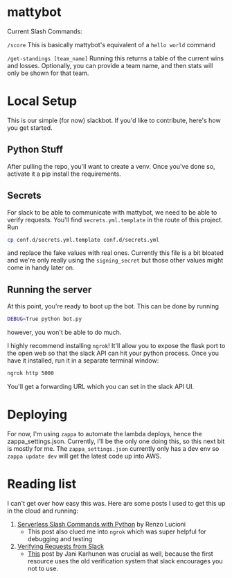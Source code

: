 # mattybot
Current Slash Commands:

`/score`
This is basically mattybot's equivalent of a `hello world` command

`/get-standings [team_name]`
Running this returns a table of the current wins and losses.
Optionally, you can provide a team name, and then stats will only be shown for that team.

# Local Setup
This is our simple (for now) slackbot.
If you'd like to contribute, here's how you get started.

## Python Stuff
After pulling the repo, you'll want to create a venv.
Once you've done so, activate it a pip install the requirements.

## Secrets
For slack to be able to communicate with mattybot, we need to be able to verify requests.
You'll find `secrets.yml.template` in the route of this project.
Run
```bash
cp conf.d/secrets.yml.template conf.d/secrets.yml
```
and replace the fake values with real ones.
Currently this file is a bit bloated and we're only really using the `signing_secret` but those other values might come in handy later on.

## Running the server
At this point, you're ready to boot up the bot.
This can be done by running
```bash
DEBUG=True python bot.py
```
however, you won't be able to do much.

I highly recommend installing `ngrok`!
It'll allow you to expose the flask port to the open web so that the slack API can hit your python process.
Once you have it installed, run it in a separate terminal window:
```bash
ngrok http 5000
```
You'll get a forwarding URL which you can set in the slack API UI.

# Deploying
For now, I'm using `zappa` to automate the lambda deploys, hence the zappa_settings.json.
Currently, I'll be the only one doing this, so this next bit is mostly for me.
The `zappa_settings.json` currently only has a dev env so `zappa update dev` will get the latest code up into AWS.

# Reading list
I can't get over how easy this was.
Here are some posts I used to get this up in the cloud and running:
1. [Serverless Slash Commands with Python](https://renzo.lucioni.xyz/serverless-slash-commands-with-python/) by Renzo Lucioni
    * This post also clued me into `ngrok` which was super helpful for debugging and testing
1. [Verifying Requests from Slack](https://api.slack.com/docs/verifying-requests-from-slack)
    * [This](https://janikarhunen.fi/verify-slack-requests-in-aws-lambda-and-python) post by Jani Karhunen was crucial as well, because the first resource uses the old verification system that slack encourages you not to use.
